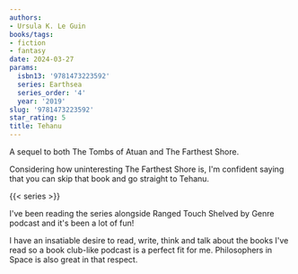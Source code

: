 ```yaml
---
authors:
- Ursula K. Le Guin
books/tags:
- fiction
- fantasy
date: 2024-03-27
params:
  isbn13: '9781473223592'
  series: Earthsea
  series_order: '4'
  year: '2019'
slug: '9781473223592'
star_rating: 5
title: Tehanu
---
```


A sequel to both The Tombs of Atuan and The Farthest Shore.

Considering how uninteresting The Farthest Shore is, I'm confident saying that you can skip that book and go straight to Tehanu.

<!--more-->

{{< series >}}

I've been reading the series alongside Ranged Touch Shelved by Genre podcast and it's been a lot of fun!

I have an insatiable desire to read, write, think and talk about the books I've read so a book club-like podcast is a perfect fit for me. Philosophers in Space is also great in that respect.